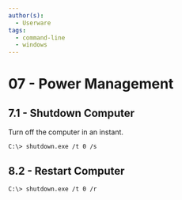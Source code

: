 ```yaml
---
author(s):
  - Userware
tags:
  - command-line
  - windows
---
```

# 07 - Power Management

## 7.1 - Shutdown Computer

Turn off the computer in an instant.

```
C:\> shutdown.exe /t 0 /s
```

## 8.2 - Restart Computer

```
C:\> shutdown.exe /t 0 /r
```